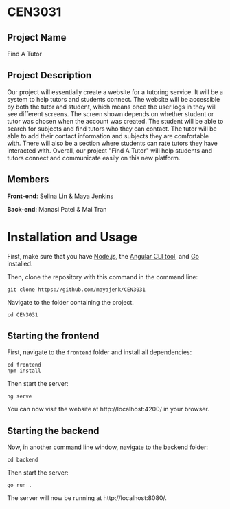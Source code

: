 # CEN3031

## Project Name
Find A Tutor

## Project Description
  
Our project will essentially create a website for a tutoring service. It will be a system to help tutors and students connect. The website will be accessible by both the tutor and student, which means once the user logs in they will see different screens. The screen shown depends on whether student or tutor was chosen when the account was created. The student will be able to search for subjects and find tutors who they can contact. The tutor will be able to add their contact information and subjects they are comfortable with. There will also be a section where students can rate tutors they have interacted with. Overall, our project "Find A Tutor" will help students and tutors connect and communicate easily on this new platform. 

## Members
**Front-end**: Selina Lin & Maya Jenkins

**Back-end**: Manasi Patel & Mai Tran

# Installation and Usage

First, make sure that you have [Node.js](https://nodejs.org/en/), the [Angular CLI tool](https://angular.io/cli), and [Go](https://go.dev/) installed.

Then, clone the repository with this command in the command line:
```
git clone https://github.com/mayajenk/CEN3031
```
Navigate to the folder containing the project.
```
cd CEN3031
```
## Starting the frontend
First, navigate to the `frontend` folder and install all dependencies:
```
cd frontend
npm install
```
Then start the server:
```
ng serve
```
You can now visit the website at http://localhost:4200/ in your browser.

## Starting the backend
Now, in another command line window, navigate to the backend folder:
```
cd backend
```
Then start the server:
```
go run .
```
The server will now be running at http://localhost:8080/.
